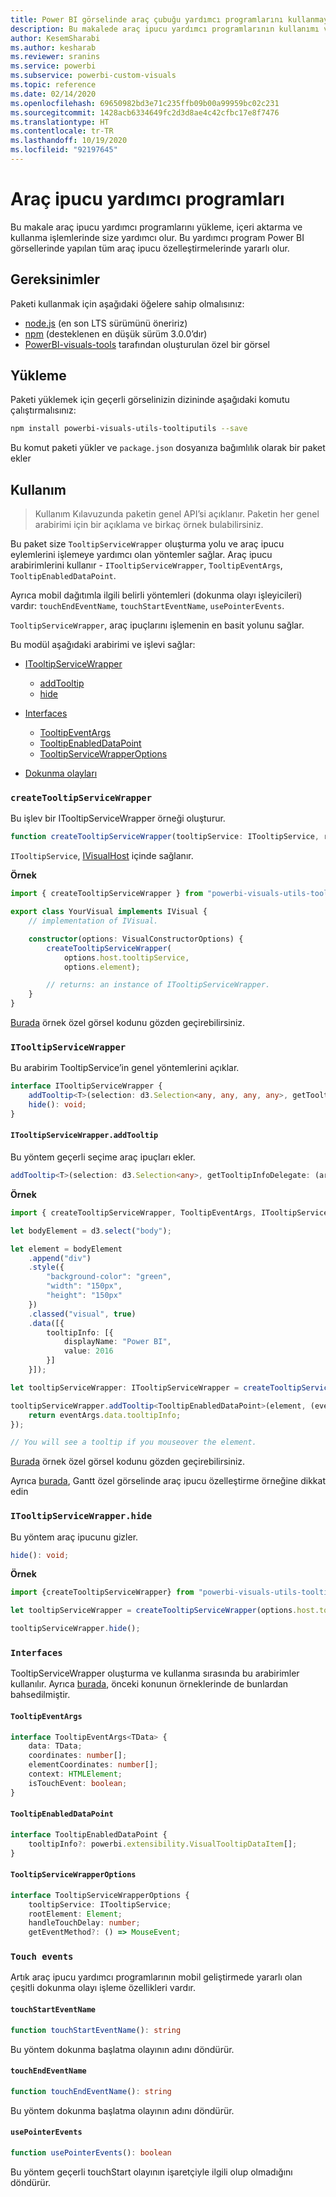 ```yaml
---
title: Power BI görselinde araç çubuğu yardımcı programlarını kullanmaya giriş
description: Bu makalede araç ipucu yardımcı programlarının kullanımı ve Power BI görselleri için araç ipucunu özelleştirme işlemi açıklanır
author: KesemSharabi
ms.author: kesharab
ms.reviewer: sranins
ms.service: powerbi
ms.subservice: powerbi-custom-visuals
ms.topic: reference
ms.date: 02/14/2020
ms.openlocfilehash: 69650982bd3e71c235ffb09b00a99959bc02c231
ms.sourcegitcommit: 1428acb6334649fc2d3d8ae4c42cfbc17e8f7476
ms.translationtype: HT
ms.contentlocale: tr-TR
ms.lasthandoff: 10/19/2020
ms.locfileid: "92197645"
---
```

# <a name="tooltip-utils"></a>Araç ipucu yardımcı programları
Bu makale araç ipucu yardımcı programlarını yükleme, içeri aktarma ve kullanma işlemlerinde size yardımcı olur. Bu yardımcı program Power BI görsellerinde yapılan tüm araç ipucu özelleştirmelerinde yararlı olur.

## <a name="requirements"></a>Gereksinimler
Paketi kullanmak için aşağıdaki öğelere sahip olmalısınız:
* [node.js](https://nodejs.org) (en son LTS sürümünü öneririz)
* [npm](https://www.npmjs.com/) (desteklenen en düşük sürüm 3.0.0’dır)
* [PowerBI-visuals-tools](https://www.npmjs.com/package/powerbi-visuals-tools) tarafından oluşturulan özel bir görsel

## <a name="installation"></a>Yükleme

Paketi yüklemek için geçerli görselinizin dizininde aşağıdaki komutu çalıştırmalısınız:

```bash
npm install powerbi-visuals-utils-tooltiputils --save
```
Bu komut paketi yükler ve ```package.json``` dosyanıza bağımlılık olarak bir paket ekler

## <a name="usage"></a>Kullanım

> Kullanım Kılavuzunda paketin genel API’si açıklanır. Paketin her genel arabirimi için bir açıklama ve birkaç örnek bulabilirsiniz.

Bu paket size `TooltipServiceWrapper` oluşturma yolu ve araç ipucu eylemlerini işlemeye yardımcı olan yöntemler sağlar. Araç ipucu arabirimlerini kullanır - `ITooltipServiceWrapper`, `TooltipEventArgs`, `TooltipEnabledDataPoint`. 

Ayrıca mobil dağıtımla ilgili belirli yöntemleri (dokunma olayı işleyicileri) vardır: `touchEndEventName`, `touchStartEventName`, `usePointerEvents`.

`TooltipServiceWrapper`, araç ipuçlarını işlemenin en basit yolunu sağlar.

Bu modül aşağıdaki arabirimi ve işlevi sağlar:
* [ITooltipServiceWrapper](#itooltipservicewrapper)
  * [addTooltip](#itooltipservicewrapperaddtooltip)
  * [hide](#itooltipservicewrapperhide)

* [Interfaces](#interfaces)
  * [TooltipEventArgs](#tooltipeventargs)
  * [TooltipEnabledDataPoint](#tooltipenableddatapoint)
  * [TooltipServiceWrapperOptions](#tooltipservicewrapperoptions)
* [Dokunma olayları](#touch-events)

### `createTooltipServiceWrapper`
Bu işlev bir ITooltipServiceWrapper örneği oluşturur.

```typescript
function createTooltipServiceWrapper(tooltipService: ITooltipService, rootElement: Element, handleTouchDelay?: number,  getEventMethod?: () => MouseEvent): ITooltipServiceWrapper;
```

```ITooltipService```, [IVisualHost](https://github.com/microsoft/PowerBI-visuals-tools/blob/master/templates/visuals/.api/v2.6.0/PowerBI-visuals.d.ts#L1335) içinde sağlanır.

**Örnek**

```typescript
import { createTooltipServiceWrapper } from "powerbi-visuals-utils-tooltiputils";

export class YourVisual implements IVisual {
    // implementation of IVisual.

    constructor(options: VisualConstructorOptions) {
        createTooltipServiceWrapper(
            options.host.tooltipService,
            options.element);

        // returns: an instance of ITooltipServiceWrapper.
    }
}
```

[Burada](https://github.com/microsoft/powerbi-visuals-gantt/blob/master/src/gantt.ts#L391) örnek özel görsel kodunu gözden geçirebilirsiniz.

### `ITooltipServiceWrapper`
Bu arabirim TooltipService’in genel yöntemlerini açıklar.

```typescript
interface ITooltipServiceWrapper {
    addTooltip<T>(selection: d3.Selection<any, any, any, any>, getTooltipInfoDelegate: (args: TooltipEventArgs<T>) => powerbi.extensibility.VisualTooltipDataItem[], getDataPointIdentity?: (args: TooltipEventArgs<T>) => powerbi.visuals.ISelectionId, reloadTooltipDataOnMouseMove?: boolean): void;
    hide(): void;
}
```

#### `ITooltipServiceWrapper.addTooltip`

Bu yöntem geçerli seçime araç ipuçları ekler.

```typescript
addTooltip<T>(selection: d3.Selection<any>, getTooltipInfoDelegate: (args: TooltipEventArgs<T>) => VisualTooltipDataItem[], getDataPointIdentity?: (args: TooltipEventArgs<T>) => ISelectionId, reloadTooltipDataOnMouseMove?: boolean): void;
```

**Örnek**

```typescript
import { createTooltipServiceWrapper, TooltipEventArgs, ITooltipServiceWrapper, TooltipEnabledDataPoint } from "powerbi-visuals-utils-tooltiputils";

let bodyElement = d3.select("body");

let element = bodyElement
    .append("div")
    .style({
        "background-color": "green",
        "width": "150px",
        "height": "150px"
    })
    .classed("visual", true)
    .data([{
        tooltipInfo: [{
            displayName: "Power BI",
            value: 2016
        }]
    }]);

let tooltipServiceWrapper: ITooltipServiceWrapper = createTooltipServiceWrapper(tooltipService, bodyElement.get(0)); // tooltipService is from the IVisualHost.

tooltipServiceWrapper.addTooltip<TooltipEnabledDataPoint>(element, (eventArgs: TooltipEventArgs<TooltipEnabledDataPoint>) => {
    return eventArgs.data.tooltipInfo;
});

// You will see a tooltip if you mouseover the element.
```

[Burada](https://github.com/microsoft/powerbi-visuals-gantt/blob/master/src/gantt.ts#L2931) örnek özel görsel kodunu gözden geçirebilirsiniz.

Ayrıca [burada](https://github.com/microsoft/powerbi-visuals-gantt/blob/master/src/gantt.ts#L573-L648), Gantt özel görselinde araç ipucu özelleştirme örneğine dikkat edin

### `ITooltipServiceWrapper.hide`

Bu yöntem araç ipucunu gizler.

```typescript
hide(): void;
```

**Örnek**

```typescript
import {createTooltipServiceWrapper} from "powerbi-visuals-utils-tooltiputils";

let tooltipServiceWrapper = createTooltipServiceWrapper(options.host.tooltipService, options.element); // options are from the VisualConstructorOptions.

tooltipServiceWrapper.hide();
```
### `Interfaces`
TooltipServiceWrapper oluşturma ve kullanma sırasında bu arabirimler kullanılır. Ayrıca [burada](#itooltipservicewrapperaddtooltip), önceki konunun örneklerinde de bunlardan bahsedilmiştir.

#### `TooltipEventArgs`
```typescript
interface TooltipEventArgs<TData> {
    data: TData;
    coordinates: number[];
    elementCoordinates: number[];
    context: HTMLElement;
    isTouchEvent: boolean;
}
```

#### `TooltipEnabledDataPoint`
```typescript
interface TooltipEnabledDataPoint {
    tooltipInfo?: powerbi.extensibility.VisualTooltipDataItem[];
}
```

#### `TooltipServiceWrapperOptions`
```typescript
interface TooltipServiceWrapperOptions {
    tooltipService: ITooltipService;
    rootElement: Element;
    handleTouchDelay: number;
    getEventMethod?: () => MouseEvent;
```

### `Touch events`

Artık araç ipucu yardımcı programlarının mobil geliştirmede yararlı olan çeşitli dokunma olayı işleme özellikleri vardır.

#### `touchStartEventName`
```typescript
function touchStartEventName(): string
```
Bu yöntem dokunma başlatma olayının adını döndürür.

#### `touchEndEventName`
```typescript
function touchEndEventName(): string
```
Bu yöntem dokunma başlatma olayının adını döndürür.

#### `usePointerEvents`
```typescript
function usePointerEvents(): boolean
```
Bu yöntem geçerli touchStart olayının işaretçiyle ilgili olup olmadığını döndürür.
